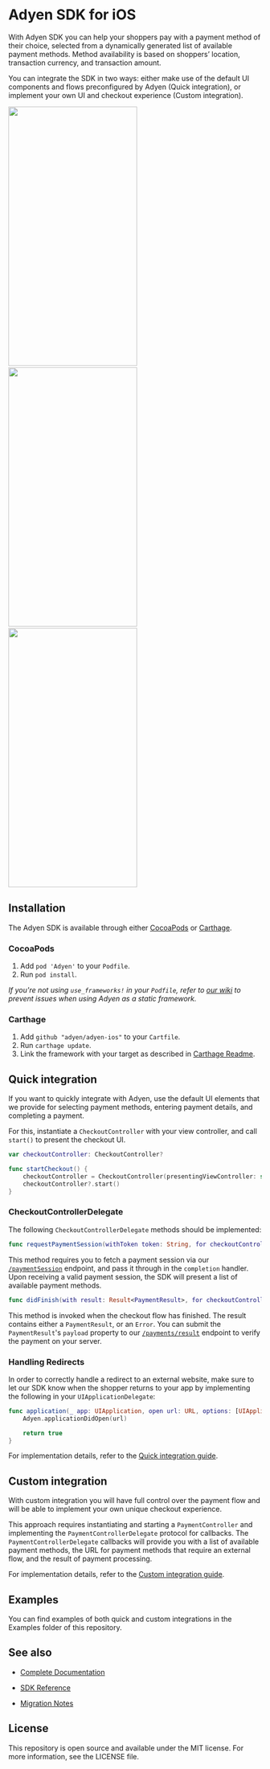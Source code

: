 # Adyen SDK for iOS

With Adyen SDK you can help your shoppers pay with a payment method of their choice, selected from a dynamically generated list of available payment methods. Method availability is based on shoppers’ location, transaction currency, and transaction amount.

You can integrate the SDK in two ways: either make use of the default UI components and flows preconfigured by Adyen (Quick integration), or implement your own UI and checkout experience (Custom integration).

<img src="https://user-images.githubusercontent.com/8394738/43137349-ec92b254-8f4b-11e8-8dc7-9e97c0a5570a.png" width="256px" height="516px" />&nbsp;&nbsp;&nbsp;&nbsp;&nbsp;&nbsp;&nbsp;&nbsp;&nbsp;&nbsp;<img src="https://user-images.githubusercontent.com/8394738/43137355-ef9fa150-8f4b-11e8-9cf7-b5693302e56c.png" width="256px" height="516px" />&nbsp;&nbsp;&nbsp;&nbsp;&nbsp;&nbsp;&nbsp;&nbsp;&nbsp;&nbsp;<img src="https://user-images.githubusercontent.com/8394738/43137351-ede41d46-8f4b-11e8-87fb-75f3fb4cc7a5.png" width="256px" height="516px" />

## Installation

The Adyen SDK is available through either [CocoaPods](http://cocoapods.org) or [Carthage](https://github.com/Carthage/Carthage).

### CocoaPods

1. Add `pod 'Adyen'` to your `Podfile`.
2. Run `pod install`.

_If you're not using `use_frameworks!` in your `Podfile`, refer to [our wiki](https://github.com/Adyen/adyen-ios/wiki/Using-Adyen-as-a-static-framework) to prevent issues when using Adyen as a static framework._

### Carthage

1. Add `github "adyen/adyen-ios"` to your `Cartfile`.
2. Run `carthage update`.
3. Link the framework with your target as described in [Carthage Readme](https://github.com/Carthage/Carthage#adding-frameworks-to-an-application).

## Quick integration

If you want to quickly integrate with Adyen, use the default UI elements that we provide for selecting payment methods, entering payment details, and completing a payment.

For this, instantiate a `CheckoutController` with your view controller, and call `start()` to present the checkout UI.
```swift
var checkoutController: CheckoutController?

func startCheckout() {
    checkoutController = CheckoutController(presentingViewController: self, delegate: self)
    checkoutController?.start()
}
```

### CheckoutControllerDelegate

The following `CheckoutControllerDelegate` methods should be implemented:

```swift
func requestPaymentSession(withToken token: String, for checkoutController: CheckoutController, responseHandler: @escaping (String) -> Void)
```

This method requires you to fetch a payment session via our [`/paymentSession`](https://docs.adyen.com/api-explorer/#/PaymentSetupAndVerificationService/v32/payments/result) endpoint, and pass it through in the `completion` handler. Upon receiving a valid payment session, the SDK will present a list of available payment methods.


```swift
func didFinish(with result: Result<PaymentResult>, for checkoutController: CheckoutController)
```

This method is invoked when the checkout flow has finished. The result contains either a `PaymentResult`, or an `Error`. You can submit the `PaymentResult`'s `payload` property to our [`/payments/result`](https://docs.adyen.com/api-explorer/#/PaymentSetupAndVerificationService/v32/payments/result) endpoint to verify the payment on your server.

### Handling Redirects

In order to correctly handle a redirect to an external website, make sure to let our SDK know when the shopper returns to your app by implementing the following in your `UIApplicationDelegate`:

```swift
func application(_ app: UIApplication, open url: URL, options: [UIApplicationOpenURLOptionsKey: Any] = [:]) -> Bool {
    Adyen.applicationDidOpen(url)

    return true
}
```

For implementation details, refer to the [Quick integration guide](https://docs.adyen.com/developers/checkout/ios/quick-integration-ios).

## Custom integration

With custom integration you will have full control over the payment flow and will be able to implement your own unique checkout experience.

This approach requires instantiating and starting a `PaymentController` and implementing the `PaymentControllerDelegate` protocol for callbacks. The `PaymentControllerDelegate` callbacks will provide you with a list of available payment methods, the URL for payment methods that require an external flow, and the result of payment processing.

For implementation details, refer to the [Custom integration guide](https://docs.adyen.com/developers/checkout/ios/custom-integration-ios).

## Examples

You can find examples of both quick and custom integrations in the Examples folder of this repository.

## See also

 * [Complete Documentation](https://docs.adyen.com/developers/checkout/ios)

 * [SDK Reference](https://adyen.github.io/adyen-ios/Docs/index.html)

 * [Migration Notes](https://github.com/Adyen/adyen-ios/blob/master/MIGRATION.md)


## License

This repository is open source and available under the MIT license. For more information, see the LICENSE file.

